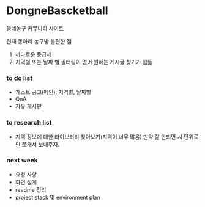 # DongneBascketball
동네농구 커뮤니티 사이트

현재 동아리 농구방 불편한 점
1. 까다로운 등급제
2. 지역별 또는 날짜 별 필터링이 없어 원하는 게시글 찾기가 힘듦

### to do list
- 게스트 공고(메인): 지역별, 날짜별   
- QnA
- 자유 게시판 

### to research list
- 지역 정보에 대한 라이브러리 찾아보기(지역이 너무 많음) 만약 잘 안되면 시 단위로만 쪼개서 보내주자.

### next week
- 요청 사항
- 화면 설계
- readme 정리
- project stack 및 environment plan 